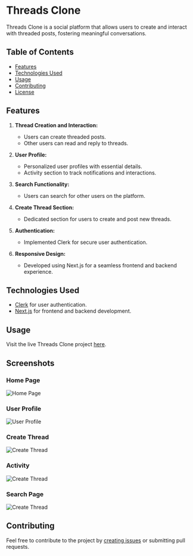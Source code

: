 # Threads Clone

Threads Clone is a social platform that allows users to create and interact with threaded posts, fostering meaningful conversations.

## Table of Contents

- [Features](#features)
- [Technologies Used](#technologies-used)
- [Usage](#usage)
- [Contributing](#contributing)
- [License](#license)

## Features

1. **Thread Creation and Interaction:**
   - Users can create threaded posts.
   - Other users can read and reply to threads.

2. **User Profile:**
   - Personalized user profiles with essential details.
   - Activity section to track notifications and interactions.

3. **Search Functionality:**
   - Users can search for other users on the platform.

4. **Create Thread Section:**
   - Dedicated section for users to create and post new threads.

5. **Authentication:**
   - Implemented Clerk for secure user authentication.

6. **Responsive Design:**
   - Developed using Next.js for a seamless frontend and backend experience.

## Technologies Used

- [Clerk](https://clerk.dev/) for user authentication.
- [Next.js](https://nextjs.org/) for frontend and backend development.

## Usage

Visit the live Threads Clone project [here](https://threads-clone-eta-liard.vercel.app/).

## Screenshots

### Home Page
![Home Page](https://github.com/adrianhajdin/threads/assets/97094951/f4c0ee57-6ad6-4f40-9605-34397d849b7d)

### User Profile
![User Profile](https://github.com/adrianhajdin/threads/assets/97094951/d6e5add3-e880-48c5-a3a8-af0e68426f26)

### Create Thread
![Create Thread](https://github.com/adrianhajdin/threads/assets/97094951/8d9520a2-0992-4502-96f8-285161e6324e)

### Activity
![Create Thread](https://github.com/adrianhajdin/threads/assets/97094951/9c510b25-8ba6-4d78-a925-c225b1c0186d)

### Search Page
![Create Thread](https://github.com/adrianhajdin/threads/assets/97094951/1c008592-aa5b-4a81-ad09-2d4a535a771a)


## Contributing

Feel free to contribute to the project by [creating issues](https://github.com/your-username/threads-clone/issues) or submitting pull requests.

